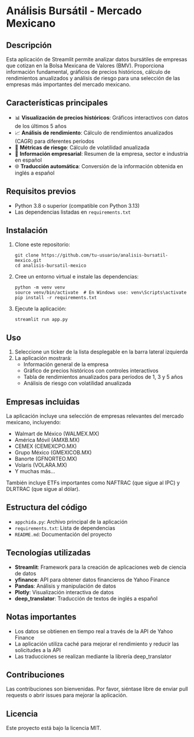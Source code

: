 # Análisis Bursátil - Mercado Mexicano

## Descripción

Esta aplicación de Streamlit permite analizar datos bursátiles de empresas que cotizan en la Bolsa Mexicana de Valores (BMV). Proporciona información fundamental, gráficos de precios históricos, cálculo de rendimientos anualizados y análisis de riesgo para una selección de las empresas más importantes del mercado mexicano.

## Características principales

- 📊 **Visualización de precios históricos**: Gráficos interactivos con datos de los últimos 5 años
- 📈 **Análisis de rendimiento**: Cálculo de rendimientos anualizados (CAGR) para diferentes períodos
- 🔎 **Métricas de riesgo**: Cálculo de volatilidad anualizada
- 🏢 **Información empresarial**: Resumen de la empresa, sector e industria en español
- 🌐 **Traducción automática**: Conversión de la información obtenida en inglés a español

## Requisitos previos

- Python 3.8 o superior (compatible con Python 3.13)
- Las dependencias listadas en `requirements.txt`

## Instalación

1. Clone este repositorio:
   ```
   git clone https://github.com/tu-usuario/analisis-bursatil-mexico.git
   cd analisis-bursatil-mexico
   ```

2. Cree un entorno virtual e instale las dependencias:
   ```
   python -m venv venv
   source venv/bin/activate  # En Windows use: venv\Scripts\activate
   pip install -r requirements.txt
   ```

3. Ejecute la aplicación:
   ```
   streamlit run app.py
   ```

## Uso

1. Seleccione un ticker de la lista desplegable en la barra lateral izquierda
2. La aplicación mostrará:
   - Información general de la empresa
   - Gráfico de precios históricos con controles interactivos
   - Tabla de rendimientos anualizados para períodos de 1, 3 y 5 años
   - Análisis de riesgo con volatilidad anualizada

## Empresas incluidas

La aplicación incluye una selección de empresas relevantes del mercado mexicano, incluyendo:

- Walmart de México (WALMEX.MX)
- América Móvil (AMXB.MX)
- CEMEX (CEMEXCPO.MX)
- Grupo México (GMEXICOB.MX)
- Banorte (GFNORTEO.MX)
- Volaris (VOLARA.MX)
- Y muchas más...

También incluye ETFs importantes como NAFTRAC (que sigue al IPC) y DLRTRAC (que sigue al dólar).

## Estructura del código

- `appchida.py`: Archivo principal de la aplicación
- `requirements.txt`: Lista de dependencias
- `README.md`: Documentación del proyecto

## Tecnologías utilizadas

- **Streamlit**: Framework para la creación de aplicaciones web de ciencia de datos
- **yfinance**: API para obtener datos financieros de Yahoo Finance
- **Pandas**: Análisis y manipulación de datos
- **Plotly**: Visualización interactiva de datos
- **deep_translator**: Traducción de textos de inglés a español

## Notas importantes

- Los datos se obtienen en tiempo real a través de la API de Yahoo Finance
- La aplicación utiliza caché para mejorar el rendimiento y reducir las solicitudes a la API
- Las traducciones se realizan mediante la librería deep_translator

## Contribuciones

Las contribuciones son bienvenidas. Por favor, siéntase libre de enviar pull requests o abrir issues para mejorar la aplicación.

## Licencia

Este proyecto está bajo la licencia MIT.